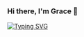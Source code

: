 ### Hi there, I'm Grace 👋

[![Typing SVG](https://readme-typing-svg.demolab.com?font=Fira+Code&pause=1000&color=FFF6D5&center=true&width=435&lines=Full-Stack+Developer)](https://git.io/typing-svg)

<!--
**gigibeex3/gigibeex3** is a ✨ _special_ ✨ repository because its `README.md` (this file) appears on your GitHub profile.

Here are some ideas to get you started:

- 🔭 I’m currently working on ...
- 🌱 I’m currently learning ...
- 👯 I’m looking to collaborate on ...
- 🤔 I’m looking for help with ...
- 💬 Ask me about ...
- 📫 How to reach me: ...
- 😄 Pronouns: ...
- ⚡ Fun fact: ...
-->
